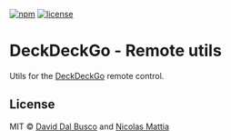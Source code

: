 [![npm][npm-badge]][npm-badge-url]
[![license][npm-license]][npm-license-url]

[npm-badge]: https://img.shields.io/npm/v/@deckdeckgo/remote-utils
[npm-badge-url]: https://www.npmjs.com/package/@deckdeckgo/remote-utils
[npm-license]: https://img.shields.io/npm/l/@deckdeckgo/remote-utils
[npm-license-url]: https://github.com/deckgo/deckdeckgo/blob/main/utils/remote/LICENSE

# DeckDeckGo - Remote utils

Utils for the [DeckDeckGo] remote control.

## License

MIT © [David Dal Busco](mailto:david.dalbusco@outlook.com) and [Nicolas Mattia](mailto:nicolas@nmattia.com)

[deckdeckgo]: https://deckdeckgo.com
